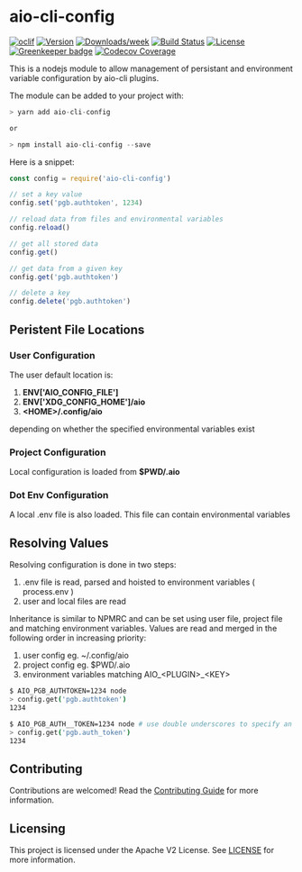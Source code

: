 <!--
Copyright 2018 Adobe. All rights reserved.
This file is licensed to you under the Apache License, Version 2.0 (the "License");
you may not use this file except in compliance with the License. You may obtain a copy
of the License at http://www.apache.org/licenses/LICENSE-2.0

Unless required by applicable law or agreed to in writing, software distributed under
the License is distributed on an "AS IS" BASIS, WITHOUT WARRANTIES OR REPRESENTATIONS
OF ANY KIND, either express or implied. See the License for the specific language
governing permissions and limitations under the License.
-->

aio-cli-config
=======================

[![oclif](https://img.shields.io/badge/cli-oclif-brightgreen.svg)](https://oclif.io)
[![Version](https://img.shields.io/npm/v/@adobe/aio-cli-config.svg)](https://npmjs.org/package/@adobe/aio-cli-config)
[![Downloads/week](https://img.shields.io/npm/dw/@adobe/aio-cli-config.svg)](https://npmjs.org/package/@adobe/aio-cli-config)
[![Build Status](https://travis-ci.com/adobe/aio-cli-config.svg?branch=master)](https://travis-ci.com/adobe/aio-cli-config)
[![License](https://img.shields.io/badge/License-Apache%202.0-blue.svg)](https://opensource.org/licenses/Apache-2.0) [![Greenkeeper badge](https://badges.greenkeeper.io/adobe/aio-cli-plugin-pgb.svg)](https://greenkeeper.io/)
[![Codecov Coverage](https://img.shields.io/codecov/c/github/adobe/aio-cli-config/master.svg?style=flat-square)](https://codecov.io/gh/adobe/aio-cli-config/)

This is a nodejs module to allow management of persistant and environment variable configuration by aio-cli plugins.

The module can be added to your project with:

```javascript
> yarn add aio-cli-config

or

> npm install aio-cli-config --save
```

Here is a snippet:

```javascript
const config = require('aio-cli-config')

// set a key value
config.set('pgb.authtoken', 1234)

// reload data from files and environmental variables
config.reload()

// get all stored data
config.get()

// get data from a given key
config.get('pgb.authtoken')

// delete a key
config.delete('pgb.authtoken')
```

## Peristent File Locations

### User Configuration

The user default location is: 

1. **ENV['AIO_CONFIG_FILE']**
1. **ENV['XDG_CONFIG_HOME']/aio**
1. **\<HOME>/.config/aio**

depending on whether the specified environmental variables exist

### Project Configuration

Local configuration is loaded from **$PWD/.aio**

### Dot Env Configuration

A local .env file is also loaded.  This file can contain environmental variables

## Resolving Values

Resolving configuration is done in two steps:

1. .env file is read, parsed and hoisted to environment variables ( process.env )
2. user and local files are read

Inheritance is similar to NPMRC and can be set using user file, project file and matching environment variables. Values are read and merged in the following order in increasing priority:

1. user config eg. ~/.config/aio
2. project config eg. $PWD/.aio
3. environment variables matching AIO_\<PLUGIN>_\<KEY> 

```bash
$ AIO_PGB_AUTHTOKEN=1234 node
> config.get('pgb.authtoken')
1234

$ AIO_PGB_AUTH__TOKEN=1234 node # use double underscores to specify an underscore
> config.get('pgb.auth_token')
1234
```

## Contributing
Contributions are welcomed! Read the [Contributing Guide](CONTRIBUTING.md) for more information.
 
## Licensing

This project is licensed under the Apache V2 License. See [LICENSE](LICENSE) for more information.
